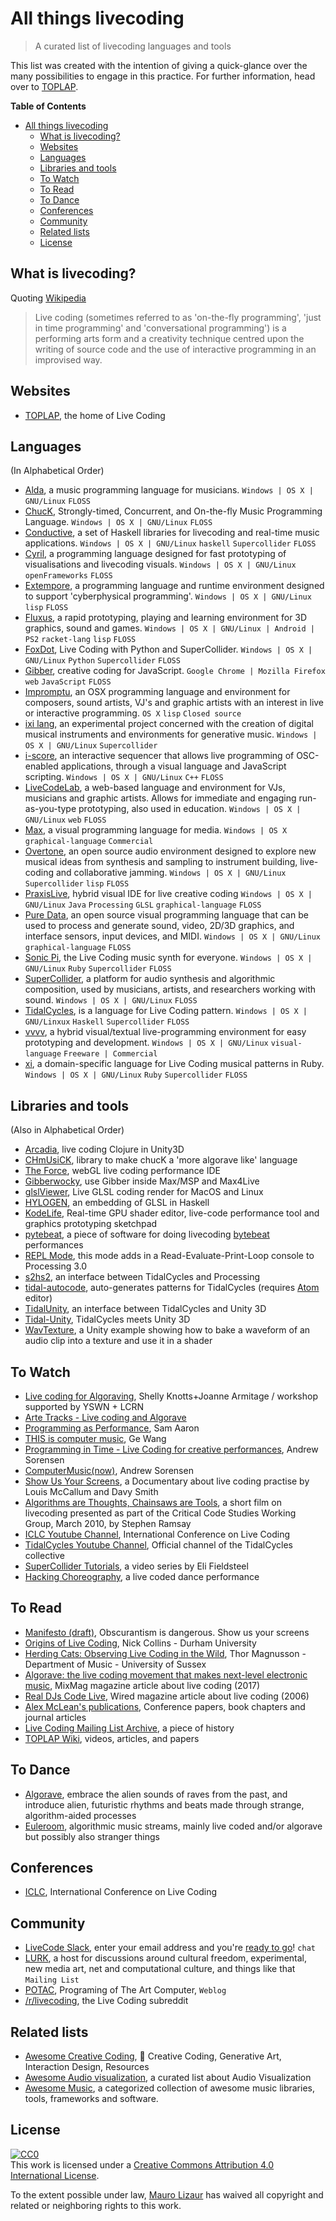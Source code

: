 # All things livecoding

> A curated list of livecoding languages and tools

This list was created with the intention of giving a quick-glance over the many possibilities to engage in this practice. For further information, head over to [TOPLAP](https://toplap.org).

**Table of Contents**

- [All things livecoding](#all-things-livecoding)
  * [What is livecoding?](#what-is-livecoding)
  * [Websites](#websites)
  * [Languages](#languages)
  * [Libraries and tools](#libraries-and-tools)
  * [To Watch](#to-watch)
  * [To Read](#to-read)
  * [To Dance](#to-dance)
  * [Conferences](#conferences)
  * [Community](#community)
  * [Related lists](#related-lists)
  * [License](#license)


## What is livecoding?

Quoting [Wikipedia](https://en.wikipedia.org/wiki/Live_coding)

> Live coding (sometimes referred to as 'on-the-fly programming', 'just in time programming' and 'conversational programming') is a performing arts form and a creativity technique centred upon the writing of source code and the use of interactive programming in an improvised way.


## Websites

* [TOPLAP](https://toplap.org/), the home of Live Coding


## Languages

(In Alphabetical Order)

* [Alda](https://github.com/alda-lang/alda), a music programming language for musicians. `Windows | OS X | GNU/Linux` `FLOSS`
* [ChucK](http://chuck.cs.princeton.edu/), Strongly-timed, Concurrent, and On-the-fly Music Programming Language. `Windows | OS X | GNU/Linux` `FLOSS`
* [Conductive](http://www.renickbell.net/doku.php?id=conductive),  a set of Haskell libraries for livecoding and real-time music applications. `Windows | OS X | GNU/Linux` `haskell`  `Supercollider` `FLOSS`
* [Cyril](http://cyrilcode.com/), a programming language designed for fast prototyping of visualisations and livecoding visuals. `Windows | OS X | GNU/Linux` `openFrameworks` `FLOSS`
* [Extempore](http://extempore.moso.com.au/), a programming language and runtime environment designed to support 'cyberphysical programming'. `Windows | OS X | GNU/Linux` `lisp` `FLOSS`
* [Fluxus](http://www.pawfal.org/fluxus/), a rapid prototyping, playing and learning environment for 3D graphics, sound and games. `Windows | OS X | GNU/Linux | Android | PS2` `racket-lang` `lisp` `FLOSS`
* [FoxDot](http://foxdot.org/), Live Coding with Python and SuperCollider. `Windows | OS X | GNU/Linux` `Python` `Supercollider` `FLOSS`
* [Gibber](http://charlie-roberts.com/gibber/), creative coding for JavaScript. `Google Chrome | Mozilla Firefox` `web` `JavaScript` `FLOSS`
* [Impromptu](http://impromptu.moso.com.au/), an OSX programming language and environment for composers, sound artists, VJ's and graphic artists with an interest in live or interactive programming. `OS X` `lisp` `Closed source`
* [ixi lang](http://www.ixi-audio.net/), an experimental project concerned with the creation of digital musical instruments and environments for generative music. `Windows | OS X | GNU/Linux` `Supercollider`
* [i-score](http://www.i-score.org/), an interactive sequencer that allows live programming of OSC-enabled applications, through a visual language and JavaScript scripting. `Windows | OS X | GNU/Linux` `C++` `FLOSS`
* [LiveCodeLab](http://livecodelab.net), a web-based language and environment for VJs, musicians and graphic artists. Allows for immediate and engaging run-as-you-type prototyping, also used in education. `Windows | OS X | GNU/Linux` `web` `FLOSS`
* [Max](https://cycling74.com/products/max/), a visual programming language for media. `Windows | OS X` `graphical-language` `Commercial`
* [Overtone](http://overtone.github.io/), an open source audio environment designed to explore new musical ideas from synthesis and sampling to instrument building, live-coding and collaborative jamming. `Windows | OS X | GNU/Linux` `Supercollider` `lisp` `FLOSS`
* [PraxisLive](http://www.praxislive.org/), hybrid visual IDE for live creative coding `Windows | OS X | GNU/Linux` `Java` `Processing` `GLSL` `graphical-language` `FLOSS`
* [Pure Data](https://puredata.info/), an open source visual programming language that can be used to process and generate sound, video, 2D/3D graphics, and interface sensors, input devices, and MIDI. `Windows | OS X | GNU/Linux` `graphical-language` `FLOSS`
* [Sonic Pi](http://sonic-pi.net/), the Live Coding music synth for everyone. `Windows | OS X | GNU/Linux` `Ruby` `Supercollider` `FLOSS`
* [SuperCollider](http://supercollider.github.io/), a platform for audio synthesis and algorithmic composition, used by musicians, artists, and researchers working with sound. `Windows | OS X | GNU/Linux` `FLOSS`
* [TidalCycles](https://tidalcycles.org/), is a language for Live Coding pattern. `Windows | OS X | GNU/Linxux` `Haskell` `Supercollider` `FLOSS`
* [vvvv](https://vvvv.org/),  a hybrid visual/textual live-programming environment for easy prototyping and development.  `Windows | OS X | GNU/Linux` `visual-language` `Freeware | Commercial`
* [xi](https://github.com/xi-livecode), a domain-specific language for Live Coding musical patterns in Ruby. `Windows | OS X | GNU/Linux` `Ruby` `Supercollider` `FLOSS`


## Libraries and tools

(Also in Alphabetical Order)

* [Arcadia](https://arcadia-unity.github.io/), live coding Clojure in Unity3D
* [CHmUsiCK](https://github.com/essteban/CHmUsiCK), library to make chucK a 'more algorave like' language
* [The Force](https://shawnlawson.github.io/The_Force/), webGL live coding performance IDE 
* [Gibberwocky](https://github.com/charlieroberts/gibberwocky), use Gibber inside Max/MSP and Max4Live
* [glslViewer](https://github.com/patriciogonzalezvivo/glslViewer), Live GLSL coding render for MacOS and Linux
* [HYLOGEN](https://github.com/sleexyz/hylogen), an embedding of GLSL in Haskell
* [KodeLife](https://hexler.net/software/kodelife), Real-time GPU shader editor, live-code performance tool and graphics prototyping sketchpad
* [pytebeat](https://github.com/kragen/pytebeat), a piece of software for doing livecoding [bytebeat](http://canonical.org/%7Ekragen/bytebeat/) performances
* [REPL Mode](https://github.com/joelmoniz/REPLmode), this mode adds in a Read-Evaluate-Print-Loop console to Processing 3.0
* [s2hs2](https://github.com/yecto/s2hs2-TidalCycles-0.8-), an interface between TidalCycles and Processing
* [tidal-autocode](https://atom.io/packages/tidal-autocode), auto-generates patterns for TidalCycles (requires [Atom](https://atom.io/) editor)
* [TidalUnity](https://github.com/moxuse/tidal-unity), an interface between TidalCycles and Unity 3D
* [Tidal-Unity](https://github.com/lvm/Tidal-Unity), TidalCycles meets Unity 3D
* [WavTexture](https://github.com/keijiro/WavTexture), a Unity example showing how to bake a waveform of an audio clip into a texture and use it in a shader


## To Watch

* [Live coding for Algoraving](https://www.youtube.com/watch?v=RpzEzUCgVoQ), Shelly Knotts+Joanne Armitage / workshop supported by YSWN + LCRN
* [Arte Tracks - Live coding and Algorave](https://www.youtube.com/watch?v=X_NQKPH91kM)
* [Programming as Performance](https://www.youtube.com/watch?v=TK1mBqKvIyU), Sam Aaron
* [THIS is computer music](https://www.youtube.com/watch?v=S-T8kcSRLL0), Ge Wang
* [Programming in Time - Live Coding for creative performances](https://www.youtube.com/watch?v=Sg2BjFQnr9s), Andrew Sorensen
* [ComputerMusic(now)](https://www.youtube.com/watch?v=GSGKEy8vHqg), Andrew Sorensen
* [Show Us Your Screens](https://vimeo.com/20241649), a Documentary about live coding practise by Louis McCallum and Davy Smith
* [Algorithms are Thoughts, Chainsaws are Tools](https://vimeo.com/9790850), a short film on livecoding presented as part of the Critical Code Studies Working Group, March 2010, by Stephen Ramsay
* [ICLC Youtube Channel](https://www.youtube.com/channel/UCN-9RKW_izkIUMH0eQ60H2g/videos?shelf_id=0&view=0&sort=dd), International Conference on Live Coding
* [TidalCycles Youtube Channel](https://www.youtube.com/channel/UCG5Ynx9mvouuSHYEyxaJ0Cg), Official channel of the TidalCycles collective
* [SuperCollider Tutorials](https://www.youtube.com/playlist?list=PLPYzvS8A_rTaNDweXe6PX4CXSGq4iEWYC), a video series by Eli Fieldsteel
* [Hacking Choreography](https://www.youtube.com/watch?v=hoV01_P6PGw), a live coded dance performance


## To Read

* [Manifesto (draft)](https://toplap.org/wiki/ManifestoDraft), Obscurantism is dangerous. Show us your screens
* [Origins of Live Coding](http://composerprogrammer.com/research/originsoflivecoding.pdf), Nick Collins - Durham University
* [Herding Cats: Observing Live Coding in the Wild](http://www.mitpressjournals.org/doi/pdf/10.1162/COMJ_a_00216), Thor Magnusson - Department of Music - University of Sussex
* [Algorave: the live coding movement that makes next-level electronic music](http://mixmag.net/feature/algorave), MixMag magazine article about live coding (2017)
* [Real DJs Code Live](https://www.wired.com/2006/07/real-djs-code-live/), Wired magazine article about live coding (2006)
* [Alex McLean's publications](https://slab.org/publications/), Conference papers, book chapters and journal articles
* [Live Coding Mailing List Archive](https://raw.githubusercontent.com/yaxu/unravelling/master/livecodemlarchive.txt), a piece of history
* [TOPLAP Wiki](https://toplap.org/wiki/Videos,_Articles_and_Papers), videos, articles, and papers


## To Dance

* [Algorave](https://algorave.com/), embrace the alien sounds of raves from the past, and introduce alien, futuristic rhythms and beats made through strange, algorithm-aided processes
* [Euleroom](http://www.eulerroom.com/), algorithmic music streams, mainly live coded and/or algorave but possibly also stranger things

## Conferences

* [ICLC](http://iclc.livecodenetwork.org/), International Conference on Live Coding


## Community

* [LiveCode Slack](http://live-code-slack.herokuapp.com/), enter your email address and you're [ready to go](https://livecode.slack.com/)! `chat`
* [LURK](http://lurk.org/), a  host for discussions around cultural freedom, experimental, new media art, net and computational culture, and things like that `Mailing List`
* [POTAC](https://medium.com/potac), Programing of The Art Computer, `Weblog`
* [/r/livecoding](https://www.reddit.com/r/livecoding/), the Live Coding subreddit


## Related lists

* [Awesome Creative Coding](https://github.com/terkelg/awesome-creative-coding), :art: Creative Coding, Generative Art, Interaction Design, Resources
* [Awesome Audio visualization](https://github.com/willianjusten/awesome-audio-visualization), a curated list about Audio Visualization
* [Awesome Music](https://github.com/ciconia/awesome-music), a categorized collection of awesome music libraries, tools, frameworks and software.


## License

[![CC0](http://mirrors.creativecommons.org/presskit/buttons/88x31/svg/cc-zero.svg)](https://creativecommons.org/publicdomain/zero/1.0/)  
This work is licensed under a [Creative Commons Attribution 4.0 International License](http://creativecommons.org/licenses/by/4.0/).  

To the extent possible under law, [Mauro Lizaur](http://lvm.github.io) has waived all copyright and related or neighboring rights to this work.
